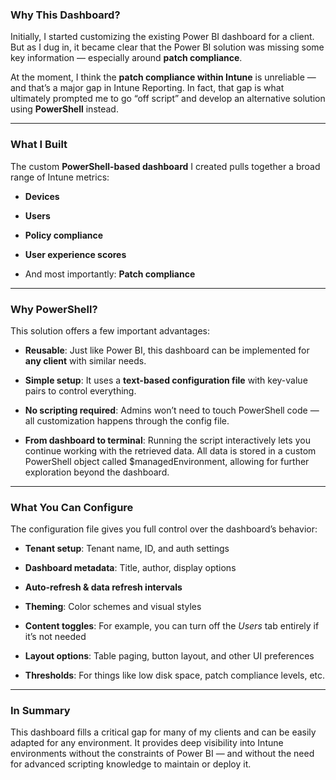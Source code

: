 ### **Why This Dashboard?**

Initially, I started customizing the existing Power BI dashboard for a client. But as I dug in, it became clear that the Power BI solution was missing some key information — especially around **patch compliance**.

At the moment, I think the **patch compliance within Intune** is unreliable — and that’s a major gap in Intune Reporting. In fact, that gap is what ultimately prompted me to go “off script” and develop an alternative solution using **PowerShell** instead.

---

### **What I Built**

The custom **PowerShell-based dashboard** I created pulls together a broad range of Intune metrics:

- **Devices**
    
- **Users**
    
- **Policy compliance**
    
- **User experience scores**
    
- And most importantly: **Patch compliance**
    

---

### **Why PowerShell?**

This solution offers a few important advantages:

- **Reusable**: Just like Power BI, this dashboard can be implemented for **any client** with similar needs.
    
- **Simple setup**: It uses a **text-based configuration file** with key-value pairs to control everything.
    
- **No scripting required**: Admins won’t need to touch PowerShell code — all customization happens through the config file.

- **From dashboard to terminal**: Running the script interactively lets you continue working with the retrieved data. All data is stored in a custom PowerShell object called $managedEnvironment, allowing for further exploration beyond the dashboard.
    

---

### **What You Can Configure**

The configuration file gives you full control over the dashboard’s behavior:

- **Tenant setup**: Tenant name, ID, and auth settings
    
- **Dashboard metadata**: Title, author, display options
    
- **Auto-refresh & data refresh intervals**
    
- **Theming**: Color schemes and visual styles
    
- **Content toggles**: For example, you can turn off the _Users_ tab entirely if it’s not needed
    
- **Layout options**: Table paging, button layout, and other UI preferences
    
- **Thresholds**: For things like low disk space, patch compliance levels, etc.
    

---

### **In Summary**

This dashboard fills a critical gap for many of my clients and can be easily adapted for any environment. It provides deep visibility into Intune environments without the constraints of Power BI — and without the need for advanced scripting knowledge to maintain or deploy it.
